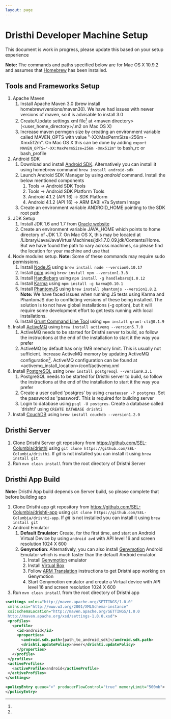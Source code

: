 ```yaml
---
layout: page
---
```


# Dristhi Developer Machine Setup

This document is work in progress, please update this based on your setup experience

**Note:** The commands and paths specified below are for Mac OS X 10.9.2 and assumes that [Homebrew][1] has been installed.

## Tools and Frameworks Setup

1. Apache Maven
    1. Install Apache Maven 3.0 (brew install homebrew/versions/maven30). We have had issues with newer versions of maven, so it is advisable to install 3.0
    2. Create/Update settings.xml file[^1] at &lt;maven directory&gt; (&lt;user_home_directory&gt;/.m2 on Mac OS X)
    3. Increase maven permgen size by creating an environment variable called MAVEN_OPTS with value "-XX:MaxPermSize=256m -Xmx512m". On Mac OS X this can be done by adding ```export MAVEN_OPTS="-XX:MaxPermSize=256m -Xmx512m"``` to bash_rc or bash_profile
2. Android SDK
    1. Download and install [Android SDK][2]. Alternatively you can install it using homebrew command `brew install android-sdk`
    2. Launch Android SDK Manager by using *android* command. Install the below mentioned components
        1. Tools -> Android SDK Tools
        2. Tools -> Android SDK Platform Tools
        3. Android 4.1.2 (API 16) -> SDK Platform
        4. Android 4.1.2 (API 16) -> ARM EABI v7a System Image
    3. Create an environment variable ANDROID_HOME pointing to the SDK root path
3. JDK Setup
    1. Install JDK 1.6 and 1.7 from [Oracle website][3]
    2. Create an environment variable JAVA_HOME which points to home directory of JDK 1.7. On Mac OS X, this may be located at /Library/Java/JavaVirtualMachines/jdk1.7.0_09.jdk/Contents/Home. But we have found the path to vary across machines, so please find the location for your machine and use that
4. Node modules setup. **Note:** Some of these commands may require sudo permissions.
    1. Install [NodeJS][4] using `brew install node --version0.10.17`
    2. Install [npm][5] using `brew install npm --version1.3.8`
    3. Install [Handlebars][6] using  `npm install -g handlebars@1.0.12`
    4. Install [Karma][7] using `npm install -g karma@0.10.1`
    5. Install [PhantomJS][8] using `brew install phantomjs --version1.8.2`. **Note:** We have faced issues when running JS tests using Karma and PhantomJS due to conflicting versions of these being installed. The solution is to not have global installations (-g option), but it will require some development effort to get tests running with local installations.
    6. Install [Grunt Command Line Tool][12] using `npm install grunt-cli@0.1.9`
5. Install [ActiveMQ][9] using `brew install activemq --version5.7.0`
    1. ActiveMQ needs to be started for Dristhi server to build, so follow the instructions at the end of the installation to start it the way you prefer
    2. ActiveMQ by default has only 1MB memory limit. This is usually not sufficient. Increase ActiveMQ memory by updating ActiveMQ configuration[^2]. ActiveMQ configuration can be found at &lt;activemq_install_location&gt;/conf/activemq.xml
6. Install [PostgreSQL][10] using `brew install postgresql --version9.2.1`
    1. PostgreSQL needs to be started for Dristhi server to build, so follow the instructions at the end of the installation to start it the way you prefer
    2. Create a user called 'postgres' by using `createuser -P postgres`. Set the password as 'password'. This is required for building server
    3. Login to database using `psql -U postgres`. Create a database called 'drishti' using `CREATE DATABASE drishti`
7. Install [CouchDB][11] using `brew install couchdb --version1.2.0`


## Dristhi Server
1. Clone Dristhi Server git repository from https://github.com/SEL-Columbia/dristhi using `git clone https://github.com/SEL-Columbia/dristhi`. If *git* is not installed you can install it using `brew install git`
2. Run `mvn clean install` from the root directory of Dristhi Server

## Dristhi App Build

**Note:** Dristhi App build depends on Server build, so please complete that before building app

1. Clone Dristhi app git repository from https://github.com/SEL-Columbia/drishti-app using `git clone https://github.com/SEL-Columbia/drishti-app`. If *git* is not installed you can install it using `brew install git`
2. Android Emulator
    1. **Default Emulator:** Create, for the first time, and start an Android Virtual Device by using `android avd` with API level 16 and screen resolution 1024 X 600
    2. **Genymotion**: Alternatively, you can also install [Genymotion][13] Android Emulator which is much faster than the default Android emulator.
        1. Install [Genymotion][13] emulator
        2. Install [Virtual Box][14]
        3. Follow [ARM Translation][15] instructions to get Dristhi app working on Genymotion
        4. Start Genymotion emulator and create a Virtual device with API level 16 and screen resolution 1024 X 600
3. Run `mvn clean install` from the root directory of Dristhi app


[1]: http://brew.sh/
[2]: https://developer.android.com/sdk/index.html
[3]: http://www.oracle.com/technetwork/java/javase/downloads/index.html
[4]: http://nodejs.org/
[5]: https://npmjs.org/
[6]: http://handlebarsjs.com/
[7]: http://karma-runner.github.io/0.10/index.html
[8]: http://phantomjs.org/
[9]: http://activemq.apache.org/
[10]: http://www.postgresql.org/
[11]: https://couchdb.apache.org/
[12]: http://gruntjs.com/
[13]: http://www.genymotion.com/
[14]: https://duckduckgo.com/?q=virtualbox
[15]: http://forum.xda-developers.com/showthread.php?t=2528952

[^1]:
```xml
<settings xmlns="http://maven.apache.org/SETTINGS/1.0.0"
 xmlns:xsi="http://www.w3.org/2001/XMLSchema-instance"
 xsi:schemaLocation="http://maven.apache.org/SETTINGS/1.0.0
 http://maven.apache.org/xsd/settings-1.0.0.xsd">
 <profiles>
   <profile>
     <id>android</id>
     <properties>
       <android.sdk.path>[path_to_android_sdk]</android.sdk.path>
       <drishti.updatePolicy>never</drishti.updatePolicy>
     </properties>
   </profile>
 </profiles>
 <activeProfiles>
   <activeProfile>android</activeProfile>
 </activeProfiles>
</settings>
```

[^2]:
```xml
<policyEntry queue=">" producerFlowControl="true" memoryLimit="500mb">
</policyEntry>
```
